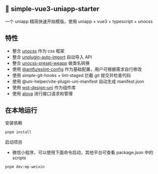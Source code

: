## 🚀 simple-vue3-uniapp-starter

一个 uniapp 精简快速开始模版，使用 uniapp + vue3 + typescript + unocss

## 特性

- 整合 [unocss](https://github.com/unocss/unocss) 作为 css 框架
- 整合 [unplugin-auto-import](https://github.com/antfu/unplugin-auto-import) 自动导入 API
- 整合 [unocss-preset-weapp](https://github.com/MellowCo/unocss-preset-weapp) 做类名转换
- 使用 [@antfu/eslint-config](https://github.com/antfu/eslint-config) 作为基础配置，用户可根据需求自行修改
- 使用 simple-git-hooks + lint-staged 拦截 git 提交并检查代码
- 使用 @uni-helper/vite-plugin-uni-manifest 自动生成 manifest.json
- 使用 [wot-design-uni](https://wot-design-uni.cn/) 作为组件库
- 使用 [alova](https://alova.js.org/) 进行接口请求和管理

## 在本地运行

安装依赖

```bash
pnpm install
```

启动项目

- 微信小程序，可以使用下面命令启动，其他平台可查看 package.json 中的 scripts

```bash
pnpm dev:mp-weixin
```
